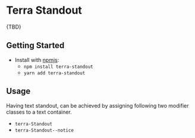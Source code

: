 # Terra Standout

{TBD}

## Getting Started

- Install with [npmjs](https://www.npmjs.com):
  - `npm install terra-standout`
  - `yarn add terra-standout`

## Usage
Having text standout, can be achieved by assigning following two modifier classes to a text container.
- `terra-Standout`
- `terra-Standout--notice`
